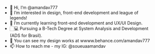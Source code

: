 - 👋 Hi, I’m @amandav777
- 👀 I’m interested in design, front-end development and league of legends!
- 🌱 I’m currently learning front-end development and UX/UI Design.
- 🏻‍💻 Pursuing a B-Tech Degree at System Analysis and Development (ADS for Brasil).
- 💞️ You can see my design works at wwww.behance.com/amandav777
- 📫 How to reach me - my IG: @soueuaamandav
<!---
amandav777/amandav777 is a ✨ special ✨ repository because its `README.md` (this file) appears on your GitHub profile.
You can click the Preview link to take a look at your changes.
--->
